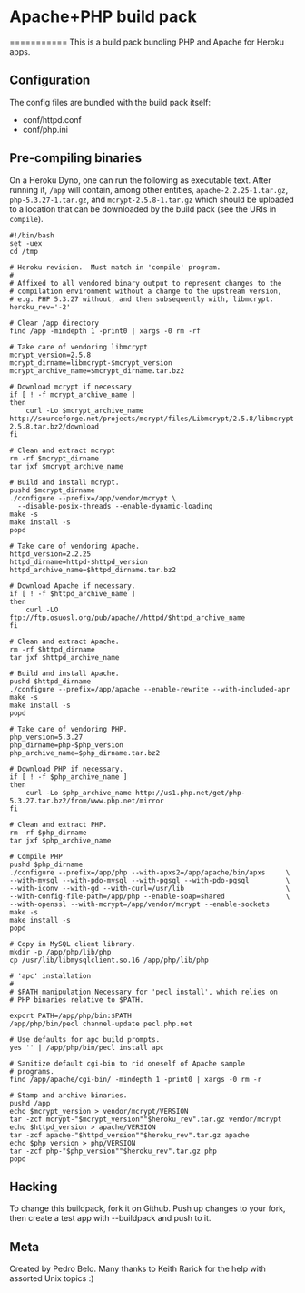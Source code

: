Apache+PHP build pack
========================
===========
This is a build pack bundling PHP and Apache for Heroku apps.

Configuration
-------------

The config files are bundled with the build pack itself:

* conf/httpd.conf
* conf/php.ini


Pre-compiling binaries
----------------------

On a Heroku Dyno, one can run the following as executable text.  After
running it, `/app` will contain, among other entities,
`apache-2.2.25-1.tar.gz`, `php-5.3.27-1.tar.gz`, and
`mcrypt-2.5.8-1.tar.gz` which should be uploaded to a location that
can be downloaded by the build pack (see the URIs in `compile`).

    #!/bin/bash
    set -uex
    cd /tmp

    # Heroku revision.  Must match in 'compile' program.
    #
    # Affixed to all vendored binary output to represent changes to the
    # compilation environment without a change to the upstream version,
    # e.g. PHP 5.3.27 without, and then subsequently with, libmcrypt.
    heroku_rev='-2'

    # Clear /app directory
    find /app -mindepth 1 -print0 | xargs -0 rm -rf

    # Take care of vendoring libmcrypt
    mcrypt_version=2.5.8
    mcrypt_dirname=libmcrypt-$mcrypt_version
    mcrypt_archive_name=$mcrypt_dirname.tar.bz2

    # Download mcrypt if necessary
    if [ ! -f mcrypt_archive_name ]
    then
        curl -Lo $mcrypt_archive_name http://sourceforge.net/projects/mcrypt/files/Libmcrypt/2.5.8/libmcrypt-2.5.8.tar.bz2/download
    fi

    # Clean and extract mcrypt
    rm -rf $mcrypt_dirname
    tar jxf $mcrypt_archive_name

    # Build and install mcrypt.
    pushd $mcrypt_dirname
    ./configure --prefix=/app/vendor/mcrypt \
      --disable-posix-threads --enable-dynamic-loading
    make -s
    make install -s
    popd

    # Take care of vendoring Apache.
    httpd_version=2.2.25
    httpd_dirname=httpd-$httpd_version
    httpd_archive_name=$httpd_dirname.tar.bz2

    # Download Apache if necessary.
    if [ ! -f $httpd_archive_name ]
    then
        curl -LO ftp://ftp.osuosl.org/pub/apache//httpd/$httpd_archive_name
    fi

    # Clean and extract Apache.
    rm -rf $httpd_dirname
    tar jxf $httpd_archive_name

    # Build and install Apache.
    pushd $httpd_dirname
    ./configure --prefix=/app/apache --enable-rewrite --with-included-apr
    make -s
    make install -s
    popd

    # Take care of vendoring PHP.
    php_version=5.3.27
    php_dirname=php-$php_version
    php_archive_name=$php_dirname.tar.bz2

    # Download PHP if necessary.
    if [ ! -f $php_archive_name ]
    then
        curl -Lo $php_archive_name http://us1.php.net/get/php-5.3.27.tar.bz2/from/www.php.net/mirror
    fi

    # Clean and extract PHP.
    rm -rf $php_dirname
    tar jxf $php_archive_name

    # Compile PHP
    pushd $php_dirname
    ./configure --prefix=/app/php --with-apxs2=/app/apache/bin/apxs     \
    --with-mysql --with-pdo-mysql --with-pgsql --with-pdo-pgsql         \
    --with-iconv --with-gd --with-curl=/usr/lib                         \
    --with-config-file-path=/app/php --enable-soap=shared               \
    --with-openssl --with-mcrypt=/app/vendor/mcrypt --enable-sockets
    make -s
    make install -s
    popd

    # Copy in MySQL client library.
    mkdir -p /app/php/lib/php
    cp /usr/lib/libmysqlclient.so.16 /app/php/lib/php

    # 'apc' installation
    #
    # $PATH manipulation Necessary for 'pecl install', which relies on
    # PHP binaries relative to $PATH.

    export PATH=/app/php/bin:$PATH
    /app/php/bin/pecl channel-update pecl.php.net

    # Use defaults for apc build prompts.
    yes '' | /app/php/bin/pecl install apc

    # Sanitize default cgi-bin to rid oneself of Apache sample
    # programs.
    find /app/apache/cgi-bin/ -mindepth 1 -print0 | xargs -0 rm -r

    # Stamp and archive binaries.
    pushd /app
    echo $mcrypt_version > vendor/mcrypt/VERSION
    tar -zcf mcrypt-"$mcrypt_version""$heroku_rev".tar.gz vendor/mcrypt
    echo $httpd_version > apache/VERSION
    tar -zcf apache-"$httpd_version""$heroku_rev".tar.gz apache
    echo $php_version > php/VERSION
    tar -zcf php-"$php_version""$heroku_rev".tar.gz php
    popd

Hacking
-------

To change this buildpack, fork it on Github. Push up changes to your fork, then create a test app with --buildpack <your-github-url> and push to it.


Meta
----

Created by Pedro Belo.
Many thanks to Keith Rarick for the help with assorted Unix topics :)
